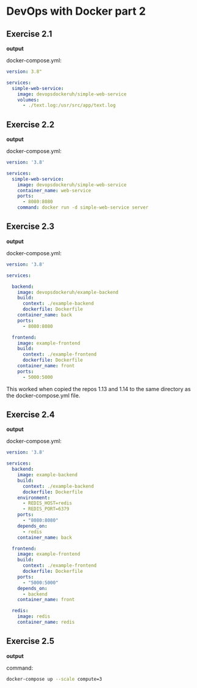 # DevOps with Docker part 2

## Exercise 2.1

**output**

docker-compose.yml:
```yaml
version: 3.8"

services:
  simple-web-service:
    image: devopsdockeruh/simple-web-service
    volumes:
      - ./text.log:/usr/src/app/text.log
```

## Exercise 2.2

**output**

docker-compose.yml:
```yaml
version: '3.8'

services:
  simple-web-service:
    image: devopsdockeruh/simple-web-service
    container_name: web-service
    ports:
      - 8080:8080
    command: docker run -d simple-web-service server
```

## Exercise 2.3

**output**

docker-compose.yml:
```yaml
version: '3.8'

services:

  backend:
    image: devopsdockeruh/example-backend
    build:
      context: ./example-backend
      dockerfile: Dockerfile
    container_name: back
    ports:
      - 8080:8080

  frontend:
    image: example-frontend
    build:
      context: ./example-frontend
      dockerfile: Dockerfile
    container_name: front
    ports:
      - 5000:5000
```
This worked when copied the repos 1.13 and 1.14 to the same directory as the docker-compose.yml file.

## Exercise 2.4

**output**

docker-compose.yml:
```yaml
version: '3.8'

services:
  backend:
    image: example-backend
    build:
      context: ./example-backend
      dockerfile: Dockerfile
    environment:
      - REDIS_HOST=redis
      - REDIS_PORT=6379
    ports:
      - "8080:8080"
    depends_on:
      - redis
    container_name: back

  frontend:
    image: example-frontend
    build:
      context: ./example-frontend
      dockerfile: Dockerfile
    ports:
      - "5000:5000"
    depends_on:
      - backend
    container_name: front

  redis:
    image: redis
    container_name: redis
```

## Exercise 2.5

**output**

command:
```bash
docker-compose up --scale compute=3
```

